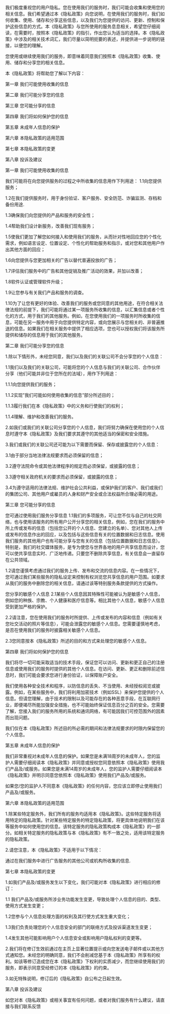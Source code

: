 我们极度重视您的用户隐私。您在使用我们的服务时，我们可能会收集和使用您的相关信息。我们希望通过本《隐私政策》向您说明，在使用我们的服务时，我们如何收集、使用、储存和分享这些信息，以及我们为您提供的访问、更新、控制和保护这些信息的方式。本《隐私政策》与您所使用的服务息息相关，希望您仔细阅读，在需要时，按照本《隐私政策》的指引，作出您认为适当的选择。本《隐私政策》中涉及的相关技术词汇，我们尽量以简明扼要的表述，并提供进一步说明的链接，以便您的理解。

您使用或继续使用我们的服务，即意味着同意我们按照本《隐私政策》收集、使用、储存和分享您的相关信息。

本《隐私政策》将帮助您了解以下内容：

第一章 我们可能使用收集的信息

第二章 我们可能分享您的信息

第三章 您可能分享的信息

第四章 我们将如何保护您的信息

第五章 未成年人信息的保护

第六章 本隐私政策的适用范围

第七章 本隐私政策的变更

第八章 投诉及建议

第一章 我们可能使用收集的信息

我们可能将在向您提供服务的过程之中所收集的信息用作下列用途：
1.1向您提供服务；

1.2在我们提供服务时，用于身份验证、客户服务、安全防范、诈骗监测、存档和备份用途.

1.3确保我们向您提供的产品和服务的安全性；

1.4帮助我们设计新服务，改善我们现有服务；

1.5使我们更加了解您如何接入和使用我们的服务，从而针对性地回应您的个性化需求，例如语言设定、位置设定、个性化的帮助服务和指示，或对您和其他用户作出其他方面的回应；

1.6向您提供与您更加相关的广告以替代普遍投放的广告；

1.7评估我们服务中的广告和其他促销及推广活动的效果，并加以改善；

1.8软件认证或管理软件升级；

1.9让您参与有关我们产品和服务的调查。

1.10为了让您有更好的体验、改善我们的服务或您同意的其他用途，在符合相关法律法规的前提下，我们可能将通过某一项服务所收集的信息，以汇集信息或者个性化的方式，用于我们的其他服务。例如，在您使用我们的一项服务时所收集的信息，可能在另一服务中用于向您提供特定内容，或向您展示与您相关的、非普遍推送的信息。如果我们在相关服务中提供了相应选项，您也可以授权我们将该服务所提供和储存的信息用于我们的其他服务。

第二章 我们可能分享您的信息

1.除以下情形外，未经您同意，我们以及我们的关联公司不会分享您的个人信息：

1.1我们以及我们的关联公司，可能将您的个人信息与我们的关联公司、合作伙伴分享（他们可能并非位于您所在的法域），用作下列用途：

1.1.1向您提供我们的服务；

1.1.2实现”我们可能如何使用收集的信息”部分所述目的；

1.1.3履行我们在本《隐私政策》中的义务和行使我们的权利；

1.1.4理解、维护和改善我们的服务。

2.如我们或我们的关联公司分享您的个人信息，我们将努力确保在使用您的个人信息时遵守本《隐私政策》及我们要求其遵守的其他适当的保密和安全措施。

3.我们或我们的关联公司还可能为以下需要而保留、保存或披露您的个人信息：

3.1由于部分当地法律法规要求而必须保留的信息；

3.2遵守法院命令或其他法律程序的规定而必须保留，或披露的信息；

3.3遵守相关政府机关的要求而必须保留，或披露的信息；

3.4为遵守适用的法律法规、维护社会公共利益，或保护我们的客户、我们或我们的集团公司、其他用户或雇员的人身和财产安全或合法权益所合理必需的用途。

第三章 您可能分享的信息

您可通过使用我们服务分享信息
1.1我们的多项服务，可让您不仅与自己的社交网络，也与使用该服务的所有用户公开分享您的相关信息，例如，您在我们的服务中所上传或发布的信息（包括您公开的个人信息、您建立的名单）、您对其他人上传或发布的信息作出的回应，以及包括与这些信息有关的位置数据和日志信息。使用我们服务的其他用户也有可能分享与您有关的信息（包括位置数据和日志信息）。特别是，我们的社交媒体服务，是专为使您与世界各地的用户共享信息而设计，您可以使共享信息实时、广泛地传递。只要您不删除共享信息，有关信息会一直留存在公共领域。

1.2请您谨慎考虑通过我们的服务上传、发布和交流的信息内容。在一些情况下，您可通过我们某些服务的隐私设定来控制有权浏览您共享信息的用户范围。如要求从我们的服务中删除您的相关信息，请通过该等特别服务条款提供的方式操作。

您分享的敏感个人信息
2.1某些个人信息因其特殊性可能被认为是敏感个人信息，例如您的种族、宗教、个人健康和医疗信息等。相比其他个人信息，敏感个人信息受到更加严格的保护。

2.2请注意，您在使用我们的服务时所提供、上传或发布的内容和信息（例如有关您社交活动的照片等信息），可能会泄露您的敏感个人信息。您需要谨慎地考虑，是否在使用我们的服务时披露相关敏感个人信息。

2.3您同意按本《隐私政策》所述的目的和方式来处理您的敏感个人信息。

第四章 我们将如何保护您的信息

我们将尽一切可能采取适当的技术手段，保证您可以访问、更新和更正自己的注册信息或使用我们的服务时提供的其他个人信息。在访问、更新、更正和删除前述信息时，我们可能会要求您进行身份验证，以保障账户安全。

我们使用各种安全技术和程序，以防信息的丢失、不当使用、未经授权阅览或披露。例如，在某些服务中，我们将利用加密技术（例如SSL）来保护您提供的个人信息。但请您理解，由于技术的限制以及可能存在的各种恶意手段，在互联网行业，即便竭尽所能加强安全措施，也不可能始终保证信息百分之百的安全。您需要了解，您接入我们的服务所用的系统和通讯网络，有可能因我们可控范围外的因素而出现问题。

我们仅在本《隐私政策》所述目的所必需的期间和法律法规要求的时限内保留您的个人信息。

第五章 未成年人信息的保护

我们非常重视对未成年人信息的保护。如果您是未满18周岁的未成年人，您的监护人需要仔细阅读本《隐私政策》并同意或授权您同意依照本《隐私政策》使用我们产品及/或服务。如果您是未满14周岁的未成年人，您的监护人需要仔细阅读本《隐私政策》并明示同意您依照本《隐私政策》使用我们产品及/或服务。

如果您/您的监护人不同意本《隐私政策》的任何内容，您应该立即停止使用我们产品及/或服务。

第六章 本隐私政策的适用范围

1.除某些特定服务外，我们所有的服务均适用本《隐私政策》。这些特定服务将适用特定的隐私政策。针对某些特定服务的特定隐私政策，将更具体地说明我们在该等服务中如何使用您的信息。该特定服务的隐私政策构成本《隐私政策》的一部分。如相关特定服务的隐私政策与本《隐私政策》有不一致之处，适用该特定服务的隐私政策。

2.请您注意，本《隐私政策》不适用于以下情况：

通过在我们服务中进行广告服务的其他公司或机构所收集的信息.

第七章 本隐私政策的变更

1.如我们产品及/或服务发生以下变化，我们可能对本《隐私政策》进行相应的修订：

1.1 我们产品及/或服务所涉业务功能发生变更，导致处理个人信息的目的、类型、使用方式发生变更；

1.2您参与个人信息处理方面的权利及其行使方式发生重大变化；

1.3我们负责处理您的个人信息安全的部门的联络方式及投诉渠道发生变更；

1.4发生其他可能影响用户个人信息安全或影响用户隐私权利的变更等。

2.我们将在修订生效前通过在主页上显著位置提示或向您发送电子邮件或以其他方式通知您。未经您的明确同意，我们不会削减您基于本《隐私政策》所享有的权利。如该等修订造成您在本《隐私政策》下权利的实质减少，而您继续使用我们的服务，即表示同意受经修订的本《隐私政策》的约束。

3.如无特殊说明，修订后的《隐私政策》自公布之日起生效。

第八章 投诉及建议

如您对本《隐私政策》或相关事宜有任何问题，或者对我们服务有什么建议，请直接与我们联系反馈
